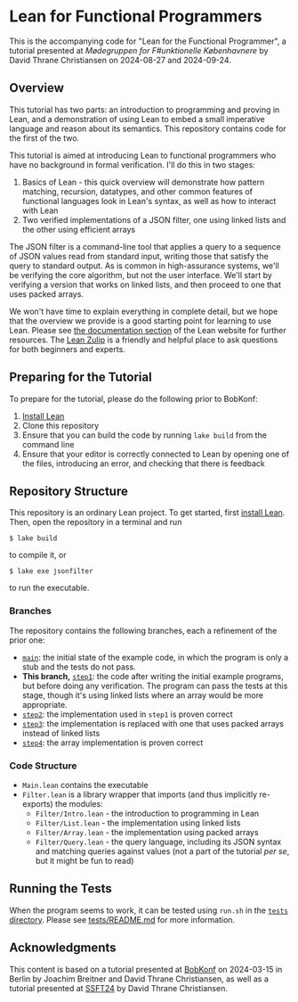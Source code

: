 # Lean for Functional Programmers

This is the accompanying code for "Lean for the Functional
Programmer", a tutorial presented at *Mødegruppen for F#unktionelle
Københavnere* by David Thrane Christiansen on 2024-08-27 and
2024-09-24.


## Overview

This tutorial has two parts: an introduction to programming and
proving in Lean, and a demonstration of using Lean to embed a small
imperative language and reason about its semantics. This repository
contains code for the first of the two.

This tutorial is aimed at introducing Lean to functional programmers
who have no background in formal verification. I'll do this in two
stages:
 1. Basics of Lean - this quick overview will demonstrate how pattern
    matching, recursion, datatypes, and other common features of
    functional languages look in Lean's syntax, as well as how to
    interact with Lean
 2. Two verified implementations of a JSON filter, one using linked
    lists and the other using efficient arrays
 
The JSON filter is a command-line tool that applies a query to a
sequence of JSON values read from standard input, writing those that
satisfy the query to standard output. As is common in high-assurance
systems, we'll be verifying the core algorithm, but not the user
interface. We'll start by verifying a version that works on linked
lists, and then proceed to one that uses packed arrays.

We won't have time to explain everything in complete detail, but we
hope that the overview we provide is a good starting point for
learning to use Lean. Please see [the documentation
section](https://lean-lang.org/documentation/) of the Lean website for
further resources. The [Lean Zulip](https://leanprover.zulipchat.com/)
is a friendly and helpful place to ask questions for both beginners
and experts.

## Preparing for the Tutorial

To prepare for the tutorial, please do the following prior to BobKonf:

1. [Install Lean](https://lean-lang.org/lean4/doc/quickstart.html)
2. Clone this repository
3. Ensure that you can build the code by running `lake build` from the
   command line
4. Ensure that your editor is correctly connected to Lean by opening
   one of the files, introducing an error, and checking that there is
   feedback

## Repository Structure

This repository is an ordinary Lean project. To get started, first
[install Lean](https://lean-lang.org/lean4/doc/quickstart.html). Then,
open the repository in a terminal and run
```
$ lake build
```
to compile it, or
```
$ lake exe jsonfilter
```
to run the executable.

### Branches

The repository contains the following branches, each a refinement of the prior one:

 - [`main`](https://github.com/david-christiansen/lean-fkbh-24/tree/main):
   the initial state of the example code, in which the program is only
   a stub and the tests do not pass.
 - **This branch,** [`step1`](https://github.com/david-christiansen/lean-fkbh-24/tree/step1):
   the code after writing the initial example programs, but before
   doing any verification. The program can pass the tests at this
   stage, though it's using linked lists where an array would be more
   appropriate.
 - [`step2`](https://github.com/david-christiansen/lean-fkbh-24/tree/step2):
   the implementation used in `step1` is proven correct
 - [`step3`](https://github.com/david-christiansen/lean-fkbh-24/tree/step3):
   the implementation is replaced with one that uses packed arrays
   instead of linked lists
 - [`step4`](https://github.com/david-christiansen/lean-fkbh-24/tree/step4):
   the array implementation is proven correct

### Code Structure

 - `Main.lean` contains the executable
 - `Filter.lean` is a library wrapper that imports (and thus implicitly re-exports) the modules:
   - `Filter/Intro.lean` - the introduction to programming in Lean
   - `Filter/List.lean` - the implementation using linked lists
   - `Filter/Array.lean` - the implementation using packed arrays
   - `Filter/Query.lean` - the query language, including its JSON syntax
     and matching queries against values (not a part of the tutorial
     _per se_, but it might be fun to read)

## Running the Tests

When the program seems to work, it can be tested using `run.sh` in the
[`tests` directory](./tests/). Please see [tests/README.md](tests/README.md) for
more information.

## Acknowledgments

This content is based on a tutorial presented at
[BobKonf](https://bobkonf.de/2024/en/) on 2024-03-15 in Berlin by
Joachim Breitner and David Thrane Christiansen, as well as a tutorial
presented at [SSFT24](https://fm.csl.sri.com/SSFT24/) by David Thrane
Christiansen.
